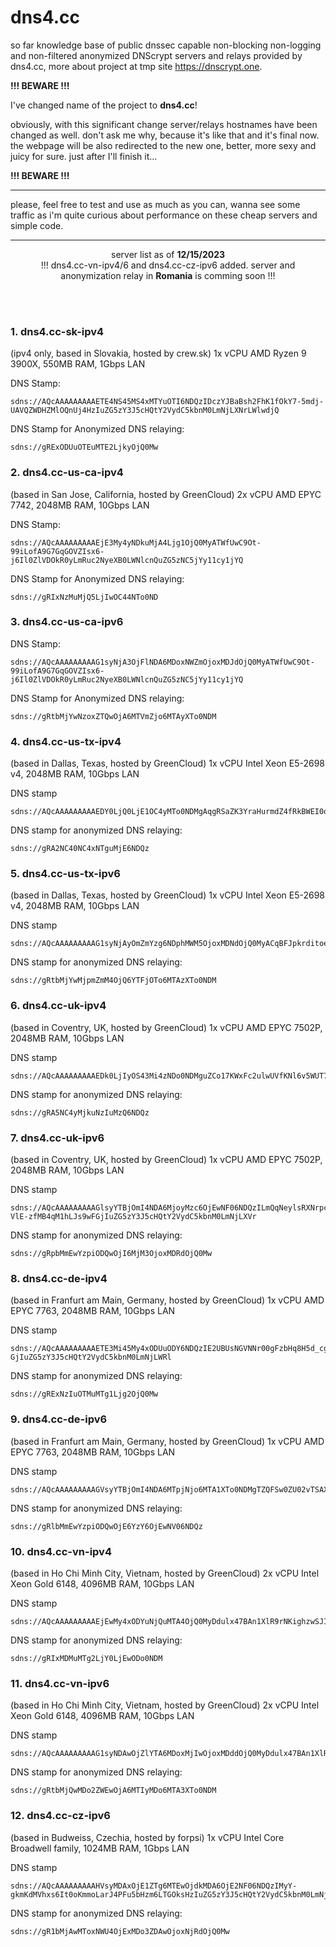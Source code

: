 # dns4.cc
so far knowledge base of public dnssec capable non-blocking non-logging and non-filtered anonymized DNScrypt servers and relays provided by dns4.cc, more about project at tmp site https://dnscrypt.one.

**!!! BEWARE !!!**

I've changed name of the project to **dns4.cc**!


obviously, with this significant change server/relays hostnames have been changed as well. don't ask me why, because it's like that and it's final now. the webpage will be also redirected to the new one, better, more sexy and juicy for sure. just after I'll finish it...

**!!! BEWARE !!!**


**********************************************************************************************************************************
please, feel free to test and use as much as you can, wanna see some traffic as i'm quite curious about performance on these cheap servers and simple code.
**********************************************************************************************************************************

<p align="center">
server list as of <b>12/15/2023</b></br>!!! dns4.cc-vn-ipv4/6 and dns4.cc-cz-ipv6 added. server and anonymization relay in <b>Romania</b> is comming soon !!!
</p>

<br>
</br>

### 1. **dns4.cc-sk-ipv4**
(ipv4 only, based in Slovakia, hosted by crew.sk)
1x vCPU AMD Ryzen 9 3900X, 550MB RAM, 1Gbps LAN

DNS Stamp:
```
sdns://AQcAAAAAAAAAETE4NS45MS4xMTYuOTI6NDQzIDczYJBaBsh2FhK1fOkY7-5mdj-UAVQZWDHZMlOQnUj4HzIuZG5zY3J5cHQtY2VydC5kbnM0LmNjLXNrLWlwdjQ
```
 
DNS Stamp for Anonymized DNS relaying:
```
sdns://gRExODUuOTEuMTE2LjkyOjQ0Mw
```

### 2. **dns4.cc-us-ca-ipv4**
(based in San Jose, California, hosted by GreenCloud)
2x vCPU AMD EPYC 7742, 2048MB RAM, 10Gbps LAN

DNS Stamp:
```
sdns://AQcAAAAAAAAAEjE3My4yNDkuMjA4Ljg1OjQ0MyATWfUwC9Ot-99iLofA9G7GqGOVZIsx6-j6Il0ZlVDOkR0yLmRuc2NyeXB0LWNlcnQuZG5zNC5jYy11cy1jYQ
```

DNS Stamp for Anonymized DNS relaying:
```
sdns://gRIxNzMuMjQ5LjIwOC44NTo0ND
```
 
### 3. **dns4.cc-us-ca-ipv6**


DNS Stamp:
```
sdns://AQcAAAAAAAAAG1syNjA3OjFlNDA6MDoxNWZmOjoxMDJdOjQ0MyATWfUwC9Ot-99iLofA9G7GqGOVZIsx6-j6Il0ZlVDOkR0yLmRuc2NyeXB0LWNlcnQuZG5zNC5jYy11cy1jYQ
```

DNS Stamp for Anonymized DNS relaying:
```
sdns://gRtbMjYwNzoxZTQwOjA6MTVmZjo6MTAyXTo0NDM
```

### 4. **dns4.cc-us-tx-ipv4**
(based in Dallas, Texas, hosted by GreenCloud)
1x vCPU Intel Xeon E5-2698 v4, 2048MB RAM, 10Gbps LAN

DNS stamp
```
sdns://AQcAAAAAAAAAEDY0LjQ0LjE1OC4yMTo0NDMgAqgRSaZK3YraHurmdZ4fRkBWEI0qgGIBWHP1oT2hrG8dMi5kbnNjcnlwdC1jZXJ0LmRuczQuY2MtdXMtdHg
```

DNS stamp for anonymized DNS relaying:
```
sdns://gRA2NC40NC4xNTguMjE6NDQz
```

### 5. **dns4.cc-us-tx-ipv6**
(based in Dallas, Texas, hosted by GreenCloud)
1x vCPU Intel Xeon E5-2698 v4, 2048MB RAM, 10Gbps LAN

DNS stamp
```
sdns://AQcAAAAAAAAAG1syNjAyOmZmYzg6NDphMWM5OjoxMDNdOjQ0MyACqBFJpkrditoe6uZ1nh9GQFYQjSqAYgFYc_WhPaGsbx0yLmRuc2NyeXB0LWNlcnQuZG5zNC5jYy11cy10eA
```

DNS stamp for anonymized DNS relaying:
```
sdns://gRtbMjYwMjpmZmM4OjQ6YTFjOTo6MTAzXTo0NDM
```

### 6. **dns4.cc-uk-ipv4**
(based in Coventry, UK, hosted by GreenCloud)
1x vCPU AMD EPYC 7502P, 2048MB RAM, 10Gbps LAN

DNS stamp
```
sdns://AQcAAAAAAAAAEDk0LjIyOS43Mi4zNDo0NDMguZCo17KWxFc2ulwUVfKNl6v5WUT7N8wHiozWEsmz3AUaMi5kbnNjcnlwdC1jZXJ0LmRuczQuY2MtdWs
```

DNS stamp for anonymized DNS relaying:
```
sdns://gRA5NC4yMjkuNzIuMzQ6NDQz
```

### 7. **dns4.cc-uk-ipv6**
(based in Coventry, UK, hosted by GreenCloud)
1x vCPU AMD EPYC 7502P, 2048MB RAM, 10Gbps LAN

DNS stamp
```
sdns://AQcAAAAAAAAAGlsyYTBjOmI4NDA6MjoyMzc6OjEwNF06NDQzILmQqNeylsRXNrpcFFXyjZer-VlE-zfMB4qM1hLJs9wFGjIuZG5zY3J5cHQtY2VydC5kbnM0LmNjLXVr
```

DNS stamp for anonymized DNS relaying:
```
sdns://gRpbMmEwYzpiODQwOjI6MjM3OjoxMDRdOjQ0Mw
```

### 8. **dns4.cc-de-ipv4**
(based in Franfurt am Main, Germany, hosted by GreenCloud)
1x vCPU AMD EPYC 7763, 2048MB RAM, 10Gbps LAN

DNS stamp
```
sdns://AQcAAAAAAAAAETE3Mi45My4xODUuODY6NDQzIE2UBUsNGVNNr00gFzbHq8H5d_cg55lZfzeAx4oXPew-GjIuZG5zY3J5cHQtY2VydC5kbnM0LmNjLWRl
```

DNS stamp for anonymized DNS relaying:
```
sdns://gRExNzIuOTMuMTg1Ljg2OjQ0Mw
```

### 9. **dns4.cc-de-ipv6**
(based in Franfurt am Main, Germany, hosted by GreenCloud)
1x vCPU AMD EPYC 7763, 2048MB RAM, 10Gbps LAN

DNS stamp
```
sdns://AQcAAAAAAAAAGVsyYTBjOmI4NDA6MTpjNjo6MTA1XTo0NDMgTZQFSw0ZU02vTSAXNserwfl39yDnmVl_N4DHihc97D4aMi5kbnNjcnlwdC1jZXJ0LmRuczQuY2MtZGU
```

DNS stamp for anonymized DNS relaying:
```
sdns://gRlbMmEwYzpiODQwOjE6YzY6OjEwNV06NDQz
```

### 10. **dns4.cc-vn-ipv4**
(based in Ho Chi Minh City, Vietnam, hosted by GreenCloud)
2x vCPU Intel Xeon Gold 6148, 4096MB RAM, 10Gbps LAN

DNS stamp
```
sdns://AQcAAAAAAAAAEjEwMy4xODYuNjQuMTA4OjQ0MyDdulx47BAn1XlR9rNKighzwSJIdiDbBeJTO7IBW651VBoyLmRuc2NyeXB0LWNlcnQuZG5zNC5jYy12bg
```

DNS stamp for anonymized DNS relaying:
```
sdns://gRIxMDMuMTg2LjY0LjEwODo0NDM
```

### 11. **dns4.cc-vn-ipv6**
(based in Ho Chi Minh City, Vietnam, hosted by GreenCloud)
2x vCPU Intel Xeon Gold 6148, 4096MB RAM, 10Gbps LAN

DNS stamp
```
sdns://AQcAAAAAAAAAG1syNDAwOjZlYTA6MDoxMjIwOjoxMDddOjQ0MyDdulx47BAn1XlR9rNKighzwSJIdiDbBeJTO7IBW651VBoyLmRuc2NyeXB0LWNlcnQuZG5zNC5jYy12bg
```

DNS stamp for anonymized DNS relaying:
```
sdns://gRtbMjQwMDo2ZWEwOjA6MTIyMDo6MTA3XTo0NDM
```

### 12. **dns4.cc-cz-ipv6**
(based in Budweiss, Czechia, hosted by forpsi)
1x vCPU Intel Core Broadwell family, 1024MB RAM, 1Gbps LAN

DNS stamp
```
sdns://AQcAAAAAAAAAHVsyMDAxOjE1ZTg6MTEwOjdkMDA6OjE2NF06NDQzIMyY-gkmKdMVhxs6It0oKmmoLarJ4PFu5bHzm6LTGOksHzIuZG5zY3J5cHQtY2VydC5kbnM0LmNjLWN6LWlwdjY
```

DNS stamp for anonymized DNS relaying:
```
sdns://gR1bMjAwMToxNWU4OjExMDo3ZDAwOjoxNjRdOjQ0Mw
```
